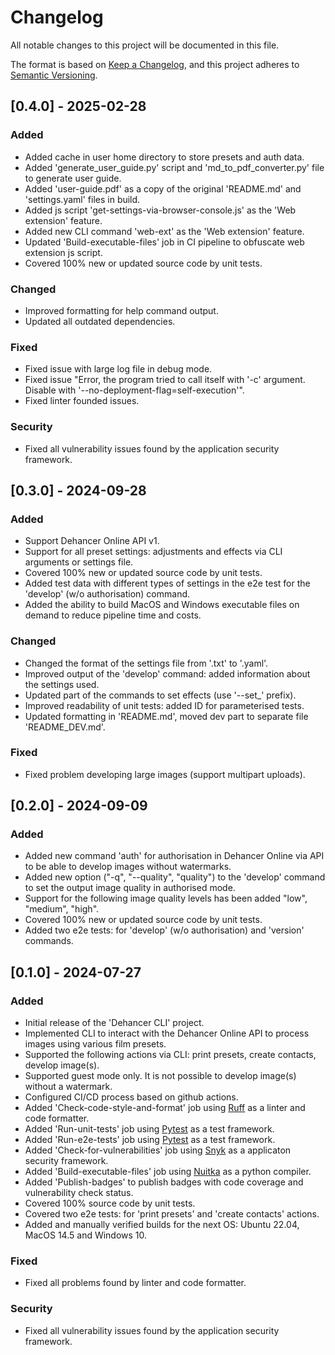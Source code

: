 # Changelog

All notable changes to this project will be documented in this file.

The format is based on [Keep a Changelog](https://keepachangelog.com/en/1.0.0/),
and this project adheres to [Semantic Versioning](https://semver.org/spec/v2.0.0.html).

## [0.4.0] - 2025-02-28
### Added
- Added cache in user home directory to store presets and auth data.
- Added 'generate_user_guide.py' script and 'md_to_pdf_converter.py' file to generate user guide.
- Added 'user-guide.pdf' as a copy of the original 'README.md' and 'settings.yaml' files in build.
- Added js script 'get-settings-via-browser-console.js' as the 'Web extension' feature.
- Added new CLI command 'web-ext' as the 'Web extension' feature.
- Updated 'Build-executable-files' job in CI pipeline to obfuscate web extension js script.
- Covered 100% new or updated source code by unit tests.

### Changed
- Improved formatting for help command output.
- Updated all outdated dependencies.

### Fixed
- Fixed issue with large log file in debug mode.
- Fixed issue "Error, the program tried to call itself with '-c' argument. Disable with '--no-deployment-flag=self-execution'".
- Fixed linter founded issues.

### Security
- Fixed all vulnerability issues found by the application security framework.


## [0.3.0] - 2024-09-28
### Added
- Support Dehancer Online API v1.
- Support for all preset settings: adjustments and effects via CLI arguments or settings file.
- Covered 100% new or updated source code by unit tests.
- Added test data with different types of settings in the e2e test for the 'develop' (w/o authorisation) command.
- Added the ability to build MacOS and Windows executable files on demand to reduce pipeline time and costs.

### Changed
- Changed the format of the settings file from '.txt' to '.yaml'.
- Improved output of the 'develop' command: added information about the settings used.
- Updated part of the commands to set effects (use '--set_' prefix).
- Improved readability of unit tests: added ID for parameterised tests.
- Updated formatting in 'README.md', moved dev part to separate file 'README_DEV.md'.

### Fixed
- Fixed problem developing large images (support multipart uploads).


## [0.2.0] - 2024-09-09
### Added
- Added new command 'auth' for authorisation in Dehancer Online via API to be able to develop images without watermarks.
- Added new option ("-q", "--quality", "quality") to the 'develop' command to set the output image quality in authorised mode.
- Support for the following image quality levels has been added "low", "medium", "high".
- Covered 100% new or updated source code by unit tests.
- Added two e2e tests: for 'develop' (w/o authorisation) and 'version' commands.


## [0.1.0] - 2024-07-27
### Added
- Initial release of the 'Dehancer CLI' project.
- Implemented CLI to interact with the Dehancer Online API to process images using various film presets.
- Supported the following actions via CLI: print presets, create contacts, develop image(s).
- Supported guest mode only. It is not possible to develop image(s) without a watermark.
- Configured CI/CD process based on github actions.
- Added 'Check-code-style-and-format' job using [Ruff](https://docs.astral.sh/ruff/) as a linter and code formatter.
- Added 'Run-unit-tests' job using [Pytest](https://docs.pytest.org/) as a test framework.
- Added 'Run-e2e-tests' job using [Pytest](https://docs.pytest.org/) as a test framework.
- Added 'Check-for-vulnerabilities' job using [Snyk](https://snyk.io/) as a applicaton security framework.
- Added 'Build-executable-files' job using [Nuitka](https://nuitka.net/) as a python compiler.
- Added 'Publish-badges' to publish badges with code coverage and vulnerability check status.
- Covered 100% source code by unit tests.
- Covered two e2e tests: for 'print presets' and 'create contacts' actions.
- Added and manually verified builds for the next OS: Ubuntu 22.04, MacOS 14.5 and Windows 10.

### Fixed
- Fixed all problems found by linter and code formatter.

### Security
- Fixed all vulnerability issues found by the application security framework.